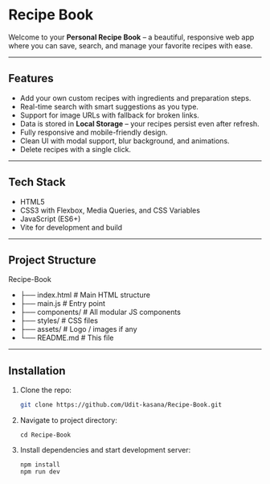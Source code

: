 # Recipe Book

Welcome to your **Personal Recipe Book** – a beautiful, responsive web app where you can save, search, and manage your favorite recipes with ease.


---

## Features

- Add your own custom recipes with ingredients and preparation steps.
- Real-time search with smart suggestions as you type.
- Support for image URLs with fallback for broken links.
- Data is stored in **Local Storage** – your recipes persist even after refresh.
- Fully responsive and mobile-friendly design.
- Clean UI with modal support, blur background, and animations.
- Delete recipes with a single click.

---

## Tech Stack

- HTML5
- CSS3 with Flexbox, Media Queries, and CSS Variables
- JavaScript (ES6+)
- Vite for development and build

---

## Project Structure

Recipe-Book
- ├── index.html # Main HTML structure
- ├── main.js # Entry point 
- ├── components/ # All modular JS components 
- ├── styles/ # CSS files 
- ├── assets/ # Logo / images if any 
- └── README.md # This file


---

## Installation

1. Clone the repo:
   ```bash
   git clone https://github.com/Udit-kasana/Recipe-Book.git

2. Navigate to project directory:

    ```
    cd Recipe-Book
3. Install dependencies and start development server:

    ```
    npm install
    npm run dev
